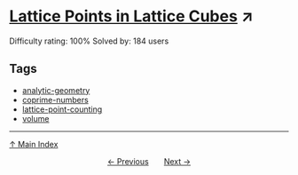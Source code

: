 # [Lattice Points in Lattice Cubes](https://projecteuler.net/problem=579) ↗️

Difficulty rating: 100%
Solved by: 184 users
## Tags

- [analytic-geometry](../tags/analytic-geometry.md)
- [coprime-numbers](../tags/coprime-numbers.md)
- [lattice-point-counting](../tags/lattice-point-counting.md)
- [volume](../tags/volume.md)



---

[↑ Main Index](../README.md)


<div align=center><a href='578.md'>← Previous</a> &nbsp;&nbsp; &nbsp;&nbsp;  <a href='580.md'>Next →</a></div>
